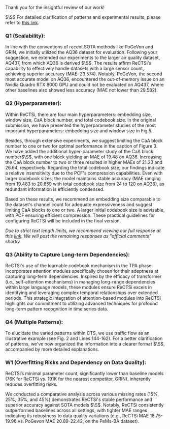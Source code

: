Thank you for the insightful review of our work!

$\S$ For detailed clarification of patterns and experimental results, please refer to [this link](http://bit.ly/49ADwMX).
### Q1 (Scalability):
In line with the conventions of recent SOTA methods like PoGeVon and GRIN, we initially utilized the AQ36 dataset for evaluation. Following your suggestion, we extended our experiments to the larger air quality dataset, AQ437, from which AQ36 is derived $\S$. The results affirm ReCTSi's capability to effectively handle datasets with a large sensor count, achieving superior accuracy (MAE: 23.574). Notably, PoGeVon, the second most accurate model on AQ36, encountered the out-of-memory issue on an Nvidia Quadro RTX 8000 GPU and could not be evaluated on AQ437, where other baselines also showed less accuracy (MAE not lower than 29.582).
### Q2 (Hyperparameter):
Within ReCTSi, there are four main hyperparameters: embedding size, window size, CaA block number, and total codebook size. In the original submission, we have presented the hyperparameter studies of the most important hyperparameters: embedding size and window size in Fig.5. 

Besides, through extensive experiments, we suggest limiting the CaA block number to one or two for optimal performance in the caption of Figure 3. We have added the additional hyper-parameter study of the CaA block number$\S$, with one block yielding an MAE of 19.48 on AQ36. Increasing the CaA block number to two or three resulted in higher MAEs of 21.23 and 26.64, respectively. Regarding the total codebook size, our findings indicate a relative insensitivity due to the PCF's compression capabilities. Even with larger codebook sizes, the model maintains stable accuracy (MAE ranging from 19.483 to 20.659 with total codebook size from 24 to 120 on AQ36), as redundant information is efficiently condensed.

Based on these results, we recommend an embedding size comparable to the dataset's channel count for adequate expressiveness and suggest limiting CaA blocks to one or two. A larger initial codebook size is advisable, with PCF ensuring efficient compression. These practical guidelines for configuring ReCTSi will be included in the final version.

*Due to strict text length limits, we recommend viewing our full response at this [link](https://bit.ly/4cXMCX1). We will post the remaining responses as "official comments" shortly.*

### Q3 (Ability to Capture Long-term Dependencies):
ReCTSi's use of the learnable codebook mechanism in the TPA phase incorporates attention modules specifically chosen for their adeptness at capturing long-term dependencies. Inspired by the efficacy of transformer (i.e., self-attention mechanisms) in managing long-range dependencies within large language models, these modules ensure ReCTSi excels in identifying and leveraging complex temporal relationships over extended periods. This strategic integration of attention-based modules into ReCTSi highlights our commitment to utilizing advanced techniques for profound long-term pattern recognition in time series data.
### Q4 (Multiple Patterns):
To elucidate the varied patterns within CTS, we use traffic flow as an illustrative example (see Fig. 2 and Lines 144-162). For a better clarification of patterns, we've now organized the information into a clearer format $\S$, accompanied by more detailed explanations.
### W1 (Overfitting Risks and Dependency on Data Quality):
ReCTSi’s minimal parameter count, significantly lower than baseline models (76K for ReCTSi vs. 191K for the nearest competitor, GRIN), inherently reduces overfitting risks. 

We conducted a comparative analysis across various missing rates (15%, 25%, 35%, and 45%) demonstrates ReCTSi's stable performance and superior accuracy against SOTA models $\S$. Notably, ReCTSi consistently outperformed baselines across all settings, with tighter MAE ranges indicating its robustness to data quality variations (e.g., ReCTSi MAE 18.75-19.96 vs. PoGevon MAE 20.89-22.42, on the PeMs-BA dataset).
